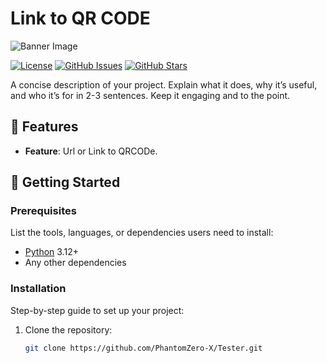 # Link to QR CODE

![Banner Image]([link-to-your-banner-image.png](https://github.com/PhantomZero-X/Tester/blob/main/qrcode.png)) <!-- Optional: Add a banner image for visual appeal -->

[![License](https://img.shields.io/badge/License-MIT-blue.svg)](https://opensource.org/licenses/MIT)
[![GitHub Issues](https://img.shields.io/github/issues/your-username/your-repo)](https://github.com/your-username/your-repo/issues)
[![GitHub Stars](https://img.shields.io/github/stars/your-username/your-repo)](https://github.com/your-username/your-repo/stargazers)

A concise description of your project. Explain what it does, why it’s useful, and who it’s for in 2-3 sentences. Keep it engaging and to the point.

## 🌟 Features

- **Feature**: Url or Link to QRCODe.

## 🚀 Getting Started

### Prerequisites
List the tools, languages, or dependencies users need to install:
- [Python](https://www.python.org/) 3.12+
- Any other dependencies

### Installation
Step-by-step guide to set up your project:
1. Clone the repository:
   ```bash
   git clone https://github.com/PhantomZero-X/Tester.git
